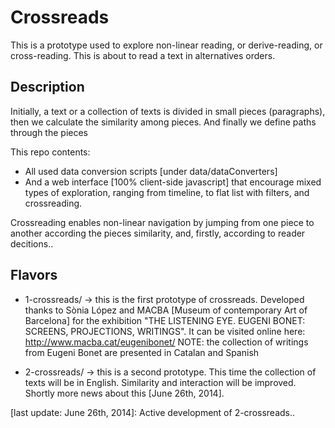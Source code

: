 Crossreads 
==========

This is a prototype used to explore non-linear reading, or  derive-reading, or cross-reading. This is about to read a text in  alternatives orders. 

Description
-----------

Initially, a text or a collection of texts is divided in small pieces (paragraphs),
then we calculate the similarity among pieces.
And finally we define paths through the pieces

This repo contents:
- All used data conversion scripts [under data/dataConverters] 
- And a web interface [100% client-side javascript] that encourage mixed types of exploration, ranging from timeline, to flat list with filters, and crossreading. 

Crossreading enables non-linear navigation by jumping from one piece to another according the pieces similarity, and, firstly, according to reader decitions..

Flavors
-------

* 1-crossreads/ -> this is the first prototype of crossreads. Developed thanks to Sònia López and MACBA [Museum of contemporary Art of Barcelona] for the exhibition "THE LISTENING EYE. EUGENI BONET: SCREENS, PROJECTIONS, WRITINGS". It can be visited online here: http://www.macba.cat/eugenibonet/
NOTE: the collection of writings from Eugeni Bonet are presented in Catalan and Spanish

* 2-crossreads/ -> this is a second prototype. This time the collection of texts will be in English. Similarity and interaction will be improved. Shortly  more news about this [June 26th, 2014].



[last update: June 26th, 2014]: Active development of 2-crossreads..




